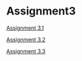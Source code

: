 Assignment3
===

[Assignment 3.1](https://git.cse.iitk.ac.in/swapnilr/CS633-2018-19-2/tree/master/Assignment3/3.1) 


[Assignment 3.2](https://git.cse.iitk.ac.in/swapnilr/CS633-2018-19-2/tree/master/Assignment3/3.2)

[Assignment 3.3](https://git.cse.iitk.ac.in/swapnilr/CS633-2018-19-2/tree/master/Assignment3/3.3)